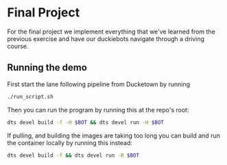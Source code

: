# Final Project

For the final project we implement everything that we've learned from the previous exercise and have our duckiebots navigate through a driving course.

## Running the demo

First start the lane following pipeline from Ducketown by running

```bash
./run_script.sh
```

Then you can run the program by running this at the repo's root:

```bash
dts devel build -f -H $BOT && dts devel run -H $BOT
```

If pulling, and building the images are taking too long you can build and run the container locally by running this instead:

```bash
dts devel build -f && dts devel run -R $BOT
```
